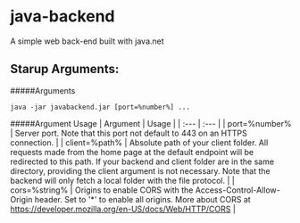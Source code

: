 # java-backend
A simple web back-end built with java.net


Starup Arguments:
-
#####Arguments
```
java -jar javabackend.jar [port=%number%] ...
```
#####Argument Usage
| Argument | Usage  |
| :--- | :--- |
| port=%number% | Server port. Note that this port not default to 443 on an HTTPS connection. |
| client=%path% | Absolute path of your client folder. All requests made from the home page at the default endpoint will be redirected to this path. If your backend and client folder are in the same directory, providing the client argument is not necessary. Note that the backend will only fetch a local folder with the file protocol. |
| cors=%string% | Origins to enable CORS with the Access-Control-Allow-Origin header. Set to '*' to enable all origins. More about CORS at  https://developer.mozilla.org/en-US/docs/Web/HTTP/CORS |

